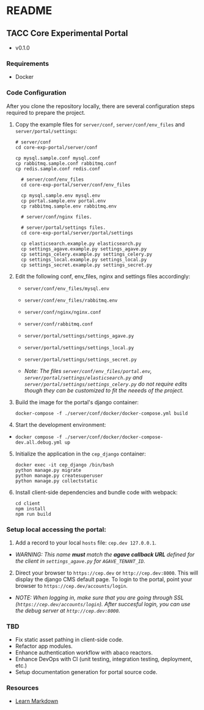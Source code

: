 # README

## TACC Core Experimental Portal

* v0.1.0


### Requirements

* Docker


### Code Configuration

After you clone the repository locally, there are several configuration steps required to prepare the project.

1. Copy the example files for `server/conf`, `server/conf/env_files` and `server/portal/settings`:

    ```
    # server/conf
    cd core-exp-portal/server/conf

    cp mysql.sample.conf mysql.conf
    cp rabbitmq.sample.conf rabbitmq.conf
    cp redis.sample.conf redis.conf
    ```

    ```
      # server/conf/env_files
      cd core-exp-portal/server/conf/env_files

      cp mysql.sample.env mysql.env
      cp portal.sample.env portal.env
      cp rabbitmq.sample.env rabbitmq.env
    ```

    ```
      # server/conf/nginx files.
    ```

    ```
      # server/portal/settings files.
      cd core-exp-portal/server/portal/settings

      cp elasticsearch.example.py elasticsearch.py
      cp settings_agave.example.py settings_agave.py
      cp settings_celery.example.py settings_celery.py
      cp settings_local.example.py settings_local.py
      cp settings_secret.example.py settings_secret.py
    ```

2. Edit the following conf, env_files, nginx and settings files accordingly:

    - `server/conf/env_files/mysql.env`
    - `server/conf/env_files/rabbitmq.env`
    - `server/conf/nginx/nginx.conf`
    - `server/conf/rabbitmq.conf`
    - `server/portal/settings/settings_agave.py`
    - `server/portal/settings/settings_local.py`
    - `server/portal/settings/settings_secret.py`

    - _Note: The files `server/conf/env_files/portal.env`, `server/portal/settings/elasticsearch.py` and `server/portal/settings/settings_celery.py` do not require edits though they can be customized to fit the neeeds of the project._

3. Build the image for the portal's django container:

    `docker-compose -f ./server/conf/docker/docker-compose.yml build`

4. Start the development environment:

  - `docker compose -f ./server/conf/docker/docker-compose-dev.all.debug.yml up`

5. Initialize the application in the `cep_django` container:

    ```
    docker exec -it cep_django /bin/bash
    python manage.py migrate
    python manage.py createsuperuser
    python manage.py collectstatic
    ```

6. Install client-side dependencies and bundle code with webpack:

    ```
    cd client
    npm install
    npm run build
    ```

### Setup local accessing the portal:

  1. Add a record to your local `hosts` file: `cep.dev 127.0.0.1`.

  - _WARNING: This name **must** match the **agave callback URL** defined for the client in `settings_agave.py` for `AGAVE_TENANT_ID`._

  2. Direct your browser to `https://cep.dev` or `http://cep.dev:8000`. This will display the django CMS default page. To login to the portal, point your browser to `https://cep.dev/accounts/login`.

  - _NOTE: When logging in, make sure that you are going through SSL (`https://cep.dev/accounts/login`). After succesful login, you can use the debug server at `http://cep.dev:8000`._


### TBD

- Fix static asset pathing in client-side code.
- Refactor app modules.
- Enhance authentication workflow with abaco reactors.
- Enhance DevOps with CI (unit testing, integration testing,  deployment, etc.)
- Setup documentation generation for portal source code.

### Resources

* [Learn Markdown](https://bitbucket.org/tutorials/markdowndemo)
